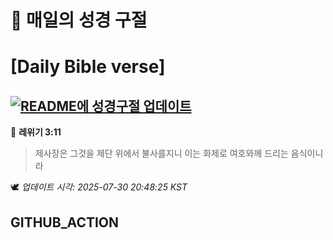 # 🙏 매일의 성경 구절
# [Daily Bible verse]
## [![README에 성경구절 업데이트](https://github.com/DONGSUKA/first_test/actions/workflows/update-readme-bible.yml/badge.svg)](https://github.com/DONGSUKA/first_test/actions/workflows/update-readme-bible.yml)
<!-- START_BIBLE_VERSE -->
📖 **레위기 3:11**
> 제사장은 그것을 제단 위에서 불사를지니 이는 화제로 여호와께 드리는 음식이니라

🕊️ _업데이트 시각: 2025-07-30 20:48:25 KST_
  <!-- END_BIBLE_VERSE -->
## GITHUB_ACTION
